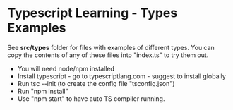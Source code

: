 # Typescript Learning - Types Examples
See **src/types** folder for files with examples of different types. You can copy the contents of any of these files into "index.ts" to try them out.

- You will need node/npm installed
- Install typescript - go to typescriptlang.com - suggest to install globally
- Run tsc --init (to create the config file "tsconfig.json")
- Run "npm install"
- Use "npm start" to have auto TS compiler running.